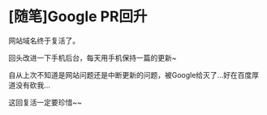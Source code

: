 # [随笔]Google PR回升

网站域名终于复活了。

回头改进一下手机后台，每天用手机保持一篇的更新~

自从上次不知道是网站问题还是中断更新的问题，被Google给灭了...好在百度厚道没有砍我...

这回复活一定要珍惜~~


